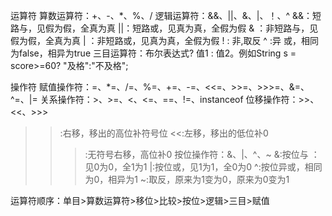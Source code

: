 运算符
算数运算符：+、-、*、%、/
逻辑运算符：&&、||、&、|、！、^
&&：短路与，见假为假，全真为真
||：短路或，见真为真，全假为假
& ：非短路与，见假为假，全真为真
| ：非短路或，见真为真，全假为假
! : 非,取反
^ :异 或，相同为false，相异为true
三目运算符：布尔表达式? 值1 : 值2。例如String s = score>=60? "及格":"不及格";

操作符
赋值操作符：=、*=、/=、%=、+=、-=、<<=、>>=、>>>=、&=、^=、|=
关系操作符：>、>=、<、<=、==、!=、instanceof
位移操作符：>>、<<、>>>
>>:右移，移出的高位补符号位
<<:左移，移出的低位补0
>>> :无符号右移，高位补0
按位操作符：&、|、^、~
&:按位与 ： 见0为0，全1为1
|:按位或，见1为1，全0为0
^:按位异或，相同为0，相异为1
~:取反，原来为1变为0，原来为0变为1


运算符顺序：单目>算数运算符>移位>比较>按位>逻辑>三目>赋值